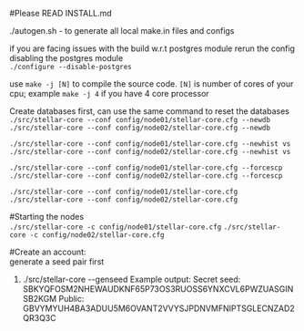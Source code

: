 #Please READ INSTALL.md  
  
./autogen.sh - to generate all local make.in files and configs  
  
if you are facing issues with the build w.r.t postgres module rerun the config disabling the postgres module  
`./configure --disable-postgres`   
  
use `make -j [N]` to compile the source code. `[N]` is number of cores of your cpu; example `make -j 4` if you have 4 core processor  

  
Create databases first, can use the same command to reset the databases  
`./src/stellar-core --conf config/node01/stellar-core.cfg --newdb`
`./src/stellar-core --conf config/node02/stellar-core.cfg --newdb ` 
  
    
`./src/stellar-core --conf config/node01/stellar-core.cfg --newhist vs`
`./src/stellar-core --conf config/node02/stellar-core.cfg --newhist vs`   
  
   
`./src/stellar-core --conf config/node01/stellar-core.cfg --forcescp`   
`./src/stellar-core --conf config/node02/stellar-core.cfg --forcescp`   
  
  
`./src/stellar-core --conf config/node01/stellar-core.cfg` 
`./src/stellar-core --conf config/node02/stellar-core.cfg`
  
  
#Starting the nodes  
`./src/stellar-core -c config/node01/stellar-core.cfg`
`./src/stellar-core -c config/node02/stellar-core.cfg ` 
  
#Create an account:  
generate a seed pair first  
1. ./src/stellar-core --genseed
Example output: Secret seed: SBKYQFOSM2NHEWAUDKNF65P73OS3RUOSS6YNXCVL6PWZUASGINSB2KGM
				Public: GBVYMYUH4BA3ADUU5M6OVANT2VVYSJPDNVMFNIPTSGLECNZAD2QR3Q3C

